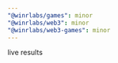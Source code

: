 ```yaml
---
"@winrlabs/games": minor
"@winrlabs/web3": minor
"@winrlabs/web3-games": minor
---
```


live results

